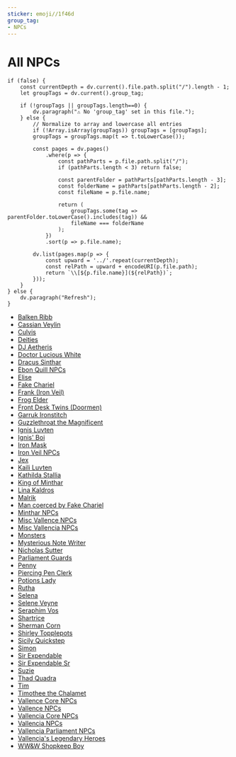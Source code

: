 ```yaml
---
sticker: emoji//1f46d
group_tag:
- NPCs
---
```


# All NPCs

````dataviewjs
if (false) {
	const currentDepth = dv.current().file.path.split("/").length - 1;
	let groupTags = dv.current().group_tag;

	if (!groupTags || groupTags.length==0) {
		dv.paragraph("⚠️ No 'group_tag' set in this file.");
	} else {
		// Normalize to array and lowercase all entries
		if (!Array.isArray(groupTags)) groupTags = [groupTags];
		groupTags = groupTags.map(t => t.toLowerCase());

		const pages = dv.pages()
			.where(p => {
				const pathParts = p.file.path.split("/");
				if (pathParts.length < 3) return false;

				const parentFolder = pathParts[pathParts.length - 3];
				const folderName = pathParts[pathParts.length - 2];
				const fileName = p.file.name;

				return (
					groupTags.some(tag => parentFolder.toLowerCase().includes(tag)) &&
					fileName === folderName
				);
			})
			.sort(p => p.file.name);

		dv.list(pages.map(p => {
			const upward = '../'.repeat(currentDepth);
			const relPath = upward + encodeURI(p.file.path);
			return `\\[${p.file.name}](${relPath})`;
		}));
	}
} else {
	dv.paragraph("Refresh");
}
````

* [Balken Ribb](/npcs/vallencia-npcs/vallencia-core-npcs/balken-ribb/balken-ribb)
* [Cassian Veylin](/npcs/vallence-npcs/iron-veil-npcs/cassian-veylin/cassian-veylin)
* [Culvis](/npcs/vallencia-npcs/vallencia-core-npcs/culvis/culvis)
* [Deities](/npcs/deities/deities)
* [DJ Aetheris](/npcs/vallence-npcs/iron-veil-npcs/dj-aetheris/dj-aetheris)
* [Doctor Lucious White](/npcs/vallence-npcs/ebon-quill-npcs/doctor-lucious-white/doctor-lucious-white)
* [Dracus Sinthar](/npcs/vallencia-npcs/vallencia-parliament-npcs/dracus-sinthar/dracus-sinthar)
* [Ebon Quill NPCs](/npcs/vallence-npcs/ebon-quill-npcs/ebon-quill-npcs)
* [Elise](/npcs/vallencia-npcs/vallencia-core-npcs/elise/elise)
* [Fake Chariel](/npcs/vallencia-npcs/vallencia-core-npcs/fake-chariel/fake-chariel)
* [Frank (Iron Veil)](../NPCs/Vallence%20NPCs/Iron%20Veil%20NPCs/Frank%20(Iron%20Veil)/Frank%20(Iron%20Veil).md)
* [Frog Elder](/npcs/vallencia-npcs/vallencia-core-npcs/frog-elder/frog-elder)
* [Front Desk Twins (Doormen)](../NPCs/Vallencia%20NPCs/Misc%20Vallencia%20NPCs/Front%20Desk%20Twins%20(Doormen)/Front%20Desk%20Twins%20(Doormen).md)
* [Garruk Ironstitch](/npcs/vallence-npcs/vallence-core-npcs/garruk-ironstitch/garruk-ironstitch)
* [Guzzlethroat the Magnificent](/npcs/vallencia-npcs/vallencia-core-npcs/guzzlethroat-the-magnificent/guzzlethroat-the-magnificent)
* [Ignis Luvten](/npcs/vallence-npcs/iron-veil-npcs/ignis-luvten/ignis-luvten)
* [Ignis' Boi](/npcs/vallence-npcs/iron-veil-npcs/ignis-boi/ignis-boi)
* [Iron Mask](/npcs/vallence-npcs/iron-veil-npcs/iron-mask/iron-mask)
* [Iron Veil NPCs](/npcs/vallence-npcs/iron-veil-npcs/iron-veil-npcs)
* [Jex](/npcs/vallence-npcs/iron-veil-npcs/jex/jex)
* [Kaili Luvten](/npcs/minthar-npcs/kaili-luvten/kaili-luvten)
* [Kathilda Stallia](/npcs/vallencia-npcs/vallencia-core-npcs/kathilda-stallia/kathilda-stallia)
* [King of Minthar](/npcs/minthar-npcs/king-of-minthar/king-of-minthar)
* [Lina Kaldros](/npcs/vallence-npcs/iron-veil-npcs/lina-kaldros/lina-kaldros)
* [Malrik](/npcs/vallence-npcs/ebon-quill-npcs/malrik/malrik)
* [Man coerced by Fake Chariel](/npcs/vallencia-npcs/misc-vallencia-npcs/man-coerced-by-fake-chariel/man-coerced-by-fake-chariel)
* [Minthar NPCs](/npcs/minthar-npcs/minthar-npcs)
* [Misc Vallence NPCs](/npcs/vallence-npcs/misc-vallence-npcs/misc-vallence-npcs)
* [Misc Vallencia NPCs](/npcs/vallencia-npcs/misc-vallencia-npcs/misc-vallencia-npcs)
* [Monsters](/npcs/monsters/monsters)
* [Mysterious Note Writer](/npcs/vallence-npcs/vallence-core-npcs/mysterious-note-writer/mysterious-note-writer)
* [Nicholas Sutter](/npcs/vallencia-npcs/vallencia-parliament-npcs/nicholas-sutter/nicholas-sutter)
* [Parliament Guards](/npcs/vallencia-npcs/vallencia-parliament-npcs/parliament-guards/parliament-guards)
* [Penny](/npcs/vallence-npcs/misc-vallence-npcs/penny/penny)
* [Piercing Pen Clerk](/npcs/vallence-npcs/misc-vallence-npcs/piercing-pen-clerk/piercing-pen-clerk)
* [Potions Lady](/npcs/vallence-npcs/vallence-core-npcs/potions-lady/potions-lady)
* [Rutha](/npcs/vallence-npcs/iron-veil-npcs/rutha/rutha)
* [Selena](/npcs/vallencia-npcs/vallencia-parliament-npcs/selena/selena)
* [Selene Veyne](/npcs/vallence-npcs/ebon-quill-npcs/selene-veyne/selene-veyne)
* [Seraphim Vos](/npcs/vallence-npcs/iron-veil-npcs/seraphim-vos/seraphim-vos)
* [Shartrice](/npcs/vallence-npcs/misc-vallence-npcs/shartrice/shartrice)
* [Sherman Corn](/npcs/vallencia-npcs/vallencia-core-npcs/sherman-corn/sherman-corn)
* [Shirley Topplepots](/npcs/vallencia-npcs/misc-vallencia-npcs/shirley-topplepots/shirley-topplepots)
* [Sicily Quickstep](/npcs/vallencia-npcs/vallencia-core-npcs/sicily-quickstep/sicily-quickstep)
* [Simon](/npcs/vallencia-npcs/misc-vallencia-npcs/simon/simon)
* [Sir Expendable](/npcs/vallencia-npcs/vallencia-core-npcs/sir-expendable/sir-expendable)
* [Sir Expendable Sr](/npcs/minthar-npcs/sir-expendable-sr/sir-expendable-sr)
* [Suzie](/npcs/vallence-npcs/iron-veil-npcs/suzie/suzie)
* [Thad Quadra](/npcs/vallencia-npcs/misc-vallencia-npcs/thad-quadra/thad-quadra)
* [Tim](/npcs/vallencia-npcs/vallencia-core-npcs/tim/tim)
* [Timothee the Chalamet](/npcs/vallencia-npcs/misc-vallencia-npcs/timothee-the-chalamet/timothee-the-chalamet)
* [Vallence Core NPCs](/npcs/vallence-npcs/vallence-core-npcs/vallence-core-npcs)
* [Vallence NPCs](/npcs/vallence-npcs/vallence-npcs)
* [Vallencia Core NPCs](/npcs/vallencia-npcs/vallencia-core-npcs/vallencia-core-npcs)
* [Vallencia NPCs](/npcs/vallencia-npcs/vallencia-npcs)
* [Vallencia Parliament NPCs](/npcs/vallencia-npcs/vallencia-parliament-npcs/vallencia-parliament-npcs)
* [Vallencia's Legendary Heroes](/npcs/vallencia-npcs/vallencias-legendary-heroes/vallencias-legendary-heroes)
* [WW&W Shopkeep Boy](/npcs/vallencia-npcs/misc-vallencia-npcs/wwandw-shopkeep-boy/wwandw-shopkeep-boy)
